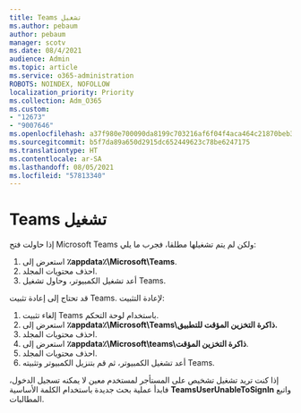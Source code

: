 ```yaml
---
title: Teams تشغيل
ms.author: pebaum
author: pebaum
manager: scotv
ms.date: 08/4/2021
audience: Admin
ms.topic: article
ms.service: o365-administration
ROBOTS: NOINDEX, NOFOLLOW
localization_priority: Priority
ms.collection: Adm_O365
ms.custom:
- "12673"
- "9007646"
ms.openlocfilehash: a37f980e700090da8199c703216af6f04f4aca464c21870beb3e907dd7b2d491
ms.sourcegitcommit: b5f7da89a650d2915dc652449623c78be6247175
ms.translationtype: HT
ms.contentlocale: ar-SA
ms.lasthandoff: 08/05/2021
ms.locfileid: "57813340"
---
```

# <a name="teams-doesnt-launch"></a>Teams تشغيل

إذا حاولت فتح Microsoft Teams ولكن لم يتم تشغيلها مطلقا، فجرب ما يلي:

1. استعرض إلى **٪appdata٪\Microsoft\Teams**.
1. احذف محتويات المجلد.
1. أعد تشغيل الكمبيوتر، وحاول تشغيل Teams.

قد تحتاج إلى إعادة تثبيت Teams. لإعادة التثبيت:

1. إلغاء تثبيت Teams باستخدام لوحة التحكم.
1. استعرض إلى **٪appdata٪\Microsoft\Teams\ذاكرة التخزين المؤقت للتطبيق.**
1. احذف محتويات المجلد.
1. استعرض إلى **٪appdata٪\Microsoft\teams\ذاكرة التخزين المؤقت**.
1. احذف محتويات المجلد.
1. أعد تشغيل الكمبيوتر، ثم قم بتنزيل الكمبيوتر وتثبيته Teams.

إذا كنت تريد تشغيل تشخيص على المستأجر لمستخدم معين لا يمكنه تسجيل الدخول، فابدأ عملية بحث جديدة باستخدام الكلمة الأساسية **TeamsUserUnableToSignIn** واتبع المطالبات.